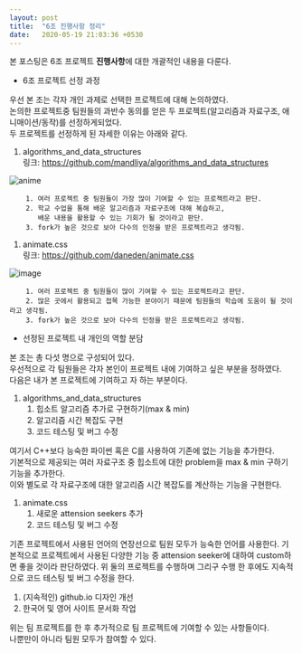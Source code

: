 ```yaml
---
layout: post
title:  "6조 진행사항 정리"
date:   2020-05-19 21:03:36 +0530
---
```

본 포스팅은 6조 프로젝트 **진행사항**에 대한 개괄적인 내용을 다룬다.

* 6조 프로젝트 선정 과정  

우선 본 조는 각자 개인 과제로 선택한 프로젝트에 대해 논의하였다.  
논의한 프로젝트중 팀원들의 과반수 동의를 얻은 두 프로젝트(알고리즘과 자료구조, 애니매이션/동작)를 선정하게되었다.  
두 프로젝트를 선정하게 된 자세한 이유는 아래와 같다.  

1. algorithms_and_data_structures  
링크: <https://github.com/mandliya/algorithms_and_data_structures>

![anime](https://user-images.githubusercontent.com/48412325/82247490-6d314d80-9981-11ea-8471-83d1022f9ae3.JPG)

        1. 여러 프로젝트 중 팀원들이 가장 많이 기여할 수 있는 프로젝트라고 판단.
        2. 학교 수업을 통해 배운 알고리즘과 자료구조에 대해 복습하고,
           배운 내용을 활용할 수 있는 기회가 될 것이라고 판단.
        3. fork가 높은 것으로 보아 다수의 인정을 받은 프로젝트라고 생각됨.
    
1. animate.css  
링크: <https://github.com/daneden/animate.css>

![image](https://user-images.githubusercontent.com/48412325/82247512-76bab580-9981-11ea-9bb2-2838ed41ee76.png)

        1. 여러 프로젝트 중 팀원들이 많이 기여할 수 있는 프로젝트라고 판단.
        2. 많은 곳에서 활용되고 접목 가능한 분야이기 때문에 팀원들의 학습에 도움이 될 것이라고 생각됨.
        3. fork가 높은 것으로 보아 다수의 인정을 받은 프로젝트라고 생각됨.

* 선정된 프로젝트 내 개인의 역할 분담  

본 조는 총 다섯 명으로 구성되어 있다.  
우선적으로 각 팀원들은 각자 본인이 프로젝트 내에 기여하고 싶은 부분을 정하였다.  
다음은 내가 본 프로젝트에 기여하고 자 하는 부분이다.  

1. algorithms_and_data_structures
    1. 힙소트 알고리즘 추가로 구현하기(max & min)
    1. 알고리즘 시간 복잡도 구현
    1. 코드 테스팅 및 버그 수정

여기서 C++보다 능숙한 파이썬 혹은 C를 사용하여 기존에 없는 기능을 추가한다.  
기본적으로 제공되는 여러 자료구조 중 힙소트에 대한 problem을 max & min 구하기 기능을 추가한다.  
이와 별도로 각 자료구조에 대한 알고리즘 시간 복잡도를 계산하는 기능을 구현한다.  

1. animate.css
    1. 새로운 attension seekers 추가
    1. 코드 테스팅 및 버그 수정

기존 프로젝트에서 사용된 언어의 연장선으로 팀원 모두가 능숙한 언어를 사용한다.
기본적으로 프로젝트에서 사용된 다양한 기능 중 attension seeker에 대하여 custom하면 좋을 것이라 판단하였다.
위 둘의 프로젝트를 수행하며 그리구 수행 한 후에도 지속적으로 코드 테스팅 빛 버그 수정을 한다.

1. (지속적인) github.io 디자인 개선
1. 한국어 및 영어 사이트 문서화 작업

위는 팀 프로젝트를 한 후 추가적으로 팀 프로젝트에 기여할 수 있는 사항들이다.  
나뿐만이 아니라 팀원 모두가 참여할 수 있다.  





[jekyll-docs]: https://jekyllrb.com/docs/home
[jekyll-gh]:   https://github.com/jekyll/jekyll
[jekyll-talk]: https://talk.jekyllrb.com/
